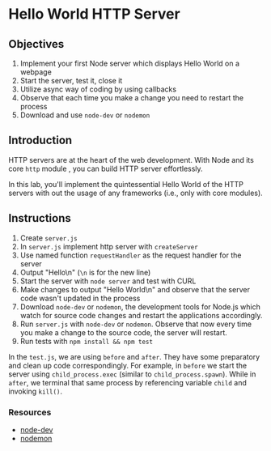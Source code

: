 # Hello World HTTP Server

## Objectives

1. Implement your first Node server which displays Hello World on a webpage
1. Start the server, test it, close it
1. Utilize async way of coding by using callbacks
1. Observe that each time you make a change you need to restart the process
1. Download and use `node-dev` or `nodemon`

## Introduction

HTTP servers are at the heart of the web development. With Node and its core `http` module , you  can build HTTP server effortlessly. 

In this lab, you'll implement the quintessential Hello World of the HTTP servers with out the usage of any frameworks (i.e., only with core modules). 

## Instructions

1. Create `server.js`
2. In `server.js` implement http server with `createServer`
3. Use named function `requestHandler` as the request handler for the server
4. Output "Hello\n" (`\n` is for the new line)
5. Start the server with `node server` and test with CURL
6. Make changes to output "Hello World\n" and observe that the server code wasn't updated in the process
7. Download `node-dev` or `nodemon`, the development tools for Node.js which watch for source code changes and restart the applications accordingly.
8. Run `server.js` with `node-dev` or `nodemon`. Observe that now every time you make a change to the source code, the server will restart.
8. Run tests with `npm install && npm test`

In the `test.js`, we are using `before` and `after`. They have some preparatory and clean up code correspondingly. For example, in `before` we start the server using `child_process.exec` (similar to `child_process.spawn`). While in `after`, we terminal that same process by referencing variable `child` and invoking `kill()`.

### Resources

* [node-dev](https://github.com/iliakan/node-dev)
* [nodemon](https://github.com/remy/nodemon)
